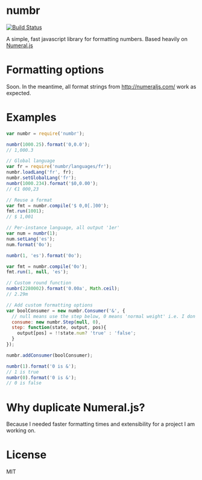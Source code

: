 numbr
=====
[![Build Status](https://travis-ci.org/sulibautista/numbr.svg)](https://travis-ci.org/sulibautista/numbr)

A simple, fast javascript library for formatting numbers. Based heavily on [Numeral.js](https://github.com/adamwdraper/Numeral-js/)


# Formatting options
Soon. In the meantime, all format strings from http://numeraljs.com/ work as expected.

# Examples
```javascript
var numbr = require('numbr');

numbr(1000.25).format('0,0.0');
// 1,000.3
```

```javascript
// Global language
var fr = require('numbr/languages/fr');
numbr.loadLang('fr', fr);
numbr.setGlobalLang('fr');
numbr(1000.234).format('$0,0.00');
// €1 000,23
```

```javascript
// Reuse a format
var fmt = numbr.compile('$ 0,0[.]00');
fmt.run(1001);
// $ 1,001
```

```javascript
// Per-instance language, all output '1er'
var num = numbr(1);
num.setLang('es');
num.format('0o');

numbr(1, 'es').format('0o');

var fmt = numbr.compile('0o');
fmt.run(1, null, 'es');
```

```javascript
// Custom round function
numbr(2280002).format('0.00a', Math.ceil);
// 2.29m
```

```javascript
// Add custom formatting options
var boolConsumer = new numbr.Consumer('&', {
  // null means use the step below, 0 means 'normal weight' i.e. I don't care about the execution order of this step
  consume: new numbr.Step(null, 0), 
  step: function(state, output, pos){
    output[pos] = !!state.num? 'true' : 'false';
  }
});

numbr.addConsumer(boolConsumer);

numbr(1).format('0 is &');
// 1 is true
numbr(0).format('0 is &');
// 0 is false
```

# Why duplicate Numeral.js?
Because I needed faster formatting times and extensibility for a project I am working on.

# License
MIT
